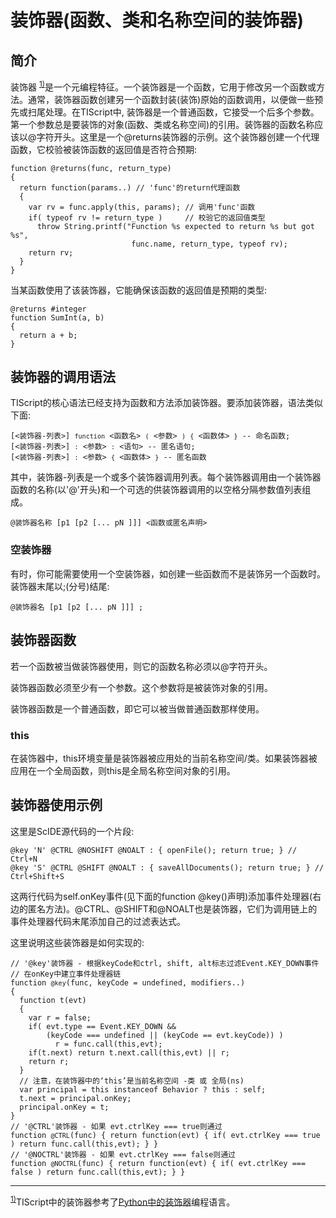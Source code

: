 # 装饰器(函数、类和名称空间的装饰器)

<div class="level1">
    <h2><a id="introduction" name="introduction">简介</a></h2>
    <div class="level2">
      <p>装饰器 <sup><a class="fn_top" id="fnt__1" href="#fn__1" name="fnt__1">1)</a></sup>是一个元编程特征。一个装饰器是一个函数，它用于修改另一个函数或方法。通常，装饰器函数创建另一个函数封装(装饰)原始的函数调用，以便做一些预先或扫尾处理。在TIScript中, 装饰器是一个普通函数，它接受一个后多个参数。第一个参数总是要装饰的对象(函数、类或名称空间)的引用。装饰器的函数名称应该以@字符开头。这里是一个@returns装饰器的示例。这个装饰器创建一个代理函数，它校验被装饰函数的返回值是否符合预期:</p>
      <pre class="code tiscript" v-pre><code>function @returns(func, return_type)
{
  return function(params..) // 'func'的return代理函数
  {
    var rv = func.apply(this, params); // 调用'func'函数
    if( typeof rv != return_type )     // 校验它的返回值类型
      throw String.printf(&quot;Function %s expected to return %s but got %s&quot;,
                           func.name, return_type, typeof rv);
    return rv;
  }
}
</code></pre>
      <p>当某函数使用了该装饰器，它能确保该函数的返回值是预期的类型:</p>
      <pre class="code tiscript" v-pre><code>@returns #integer
function SumInt(a, b)
{
  return a + b;
}
</code></pre></div>
    <h2><a id="syntax-of-decorator-invocation" name="syntax-of-decorator-invocation">装饰器的调用语法</a></h2>
    <div class="level2">
      <p>TIScript的核心语法已经支持为函数和方法添加装饰器。要添加装饰器，语法类似下面:</p>
      <pre class="code" v-pre><code>[&lt;装饰器-列表&gt;] <code>function</code> &lt;函数名&gt; <code>(</code> &lt;参数&gt; <code>)</code> <code>{</code> &lt;函数体&gt; <code>}</code> -- 命名函数;
[&lt;装饰器-列表&gt;] <code>:</code> &lt;参数&gt; <code>:</code> &lt;语句&gt; -- 匿名语句;
[&lt;装饰器-列表&gt;] <code>:</code> &lt;参数&gt; <code>{</code> &lt;函数体&gt; <code>}</code> -- 匿名函数
</code></pre>
      <p>其中，装饰器-列表是一个或多个装饰器调用列表。每个装饰器调用由一个装饰器函数的名称(以'@'开头)和一个可选的供装饰器调用的以空格分隔参数值列表组成。</p>
      <pre class="code" v-pre><code>@装饰器名称 [p1 [p2 [... pN ]]] &lt;函数或匿名声明&gt;
</code></pre></div>
    <h3><a id="empty-decorator" name="empty-decorator">空装饰器</a></h3>
    <div class="level3">
      <p>有时，你可能需要使用一个空装饰器，如创建一些函数而不是装饰另一个函数时。装饰器末尾以;(分号)结尾:</p>
      <pre class="code" v-pre><code>@装饰器名 [p1 [p2 [... pN ]]] ;
</code></pre></div>
    <h2><a id="the-decorator-function" name="the-decorator-function">装饰器函数</a></h2>
    <div class="level2">
      <p>若一个函数被当做装饰器使用，则它的函数名称必须以@字符开头。</p>
      <p>装饰器函数必须至少有一个参数。这个参数将是被装饰对象的引用。</p>
      <p>装饰器函数是一个普通函数，即它可以被当做普通函数那样使用。</p></div>
    <h3><a id="this" name="this">this</a></h3>
    <div class="level3">
      <p>在装饰器中，this环境变量是装饰器被应用处的当前名称空间/类。如果装饰器被应用在一个全局函数，则this是全局名称空间对象的引用。</p>
      <h2>装饰器使用示例</h2>
      <p>这里是ScIDE源代码的一个片段:</p>
      <pre v-pre><code>@key 'N' @CTRL @NOSHIFT @NOALT : { openFile(); return true; } // Ctrl+N
@key 'S' @CTRL @SHIFT @NOALT : { saveAllDocuments(); return true; } // Ctrl+Shift+S
</code></pre>
      <p>这两行代码为self.onKey事件(见下面的function @key()声明)添加事件处理器(右边的匿名方法)。@CTRL、@SHIFT和@NOALT也是装饰器，它们为调用链上的事件处理器代码末尾添加自己的过滤表达式。</p>
      <p>这里说明这些装饰器是如何实现的:</p>
      <pre v-pre><code>// '@key'装饰器 - 根据keyCode和ctrl, shift, alt标志过滤Event.KEY_DOWN事件
// 在onKey中建立事件处理器链
function <code>@key</code>(func, keyCode = undefined, modifiers..)
{
  function t(evt)
  {
    var r = false;
    if( evt.type == Event.KEY_DOWN &amp;&amp;
        (keyCode === undefined || (keyCode == evt.keyCode)) )
          r = func.call(this,evt);
    if(t.next) return t.next.call(this,evt) || r;
    return r;
  }
  // 注意，在装饰器中的‘this’是当前名称空间 -类 或 全局(ns)
  var principal = this instanceof Behavior ? this : self;
  t.next = principal.onKey;
  principal.onKey = t;
}
// '@CTRL'装饰器 - 如果 evt.ctrlKey === true则通过
function <code>@CTRL</code>(func) { return function(evt) { if( evt.ctrlKey === true ) return func.call(this,evt); } }
// '@NOCTRL'装饰器 - 如果 evt.ctrlKey === false则通过
function <code>@NOCTRL</code>(func) { return function(evt) { if( evt.ctrlKey === false ) return func.call(this,evt); } }
</code></pre>
      <hr/></div>
    <div class="footnotes">
      <div><sup><a class="fn_bot" id="fn__1" href="#fnt__1" name="fn__1">1)</a></sup>TIScript中的装饰器参考了<a class="urlextern" title="http://en.wikipedia.org/wiki/Python_syntax_and_semantics#Decorators" href="http://en.wikipedia.org/wiki/Python_syntax_and_semantics#Decorators" rel="nofollow">Python中的装饰器</a>编程语言。</div></div></div>